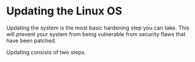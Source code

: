 # Updating the Linux OS
Updating the system is the most basic hardening step you can take. This will prevent your system from being vulnerable from security flaws that have been patched. 

Updating consists of two steps.